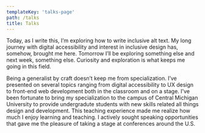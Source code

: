 ```yaml
---
templateKey: 'talks-page'
path: /talks
title: Talks
---
```


Today, as I write this, I’m exploring how to write inclusive alt text. My long journey with digital accessibility and interest in inclusive design has, somehow, brought me here. Tomorrow I’ll be exploring something else and next week, something else. Curiosity and exploration is what keeps me going in this field.

Being a generalist by craft doesn’t keep me from specialization. I’ve presented on several topics ranging from digital accessibility to UX design to front-end web development both in the classroom and on a stage. I've been fortunate to bring my specialization to the campus of Central Michigan University to provide undergradute students with new skills related all things design and development. This teaching experience made me realize how much I enjoy learning and teaching. I actively sought speaking opportunities that gave me the pleasure of taking a stage at conferences around the U.S.
